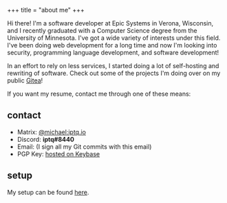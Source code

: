 +++
title = "about me"
+++

Hi there! I'm a software developer at Epic Systems in Verona, Wisconsin, and I recently graduated with a Computer Science degree from the University of Minnesota. I've got a wide variety of interests under this field. I've been doing web development for a long time and now I'm looking into security, programming language development, and software development!

In an effort to rely on less services, I started doing a lot of self-hosting and rewriting of software. Check out some of the projects I'm doing over on my public [Gitea](https://git.iptq.io)!

If you want my resume, contact me through one of these means:

## contact
- Matrix: [@michael:iptq.io](https://matrix.to/#/@michael:iptq.io)
- Discord: **iptq#8440**
- Email: (I sign all my Git commits with this email)
- PGP Key: [hosted on Keybase](https://keybase.io/michaelz/pgp_keys.asc?fingerprint=2a323c176e16b8c25ade02d447033f6c0a02f24a)

## setup

My setup can be found [here](/pages/setup).
